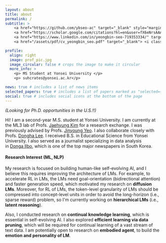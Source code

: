 ```yaml
---
layout: about
title: about
permalink: /
subtitle: >
    <a href="https://github.com/ybseo-ac" target="_blank" style="margin-right:10px;"> <i class="fab fa-github fa-2x"></i>   </a>
    <a href="https://scholar.google.com/citations?hl=en&user=fX6eNrsAAAAJ" target="_blank" style="margin-right:10px;"> <i class="ai ai-google-scholar fa-2x"></i>   </a>
    <a href="https://www.linkedin.com/in/yeongbin-seo-719353334/" target="_blank" style="margin-right:10px;"> <i class="fab fa-linkedin fa-2x"></i>   </a>
    <a href="/assets/pdf/cv_yeongbin_seo.pdf" target="_blank"> <i class="fas fa-file-alt fa-2x"></i> </a>

profile:
  align: right
  image: prof_pic.jpg
  image_circular: false # crops the image to make it circular
  more_info: >
    <p> MS Student at Yonsei University </p>
    <p> suhcrates@yonsei.ac.kr</p>

news: true # includes a list of news items
selected_papers: true # includes a list of papers marked as "selected={true}"
social: true # includes social icons at the bottom of the page
---
```


<!-- Hi! I am a first year M.S. student at <a href="https://diyonsei.notion.site/">DLI Lab</a> advised by <a href="https://jinyeo.weebly.com/">Jinyoung Yeo</a> and <a href="https://donalee.github.io/">Dongha Lee</a>. Previously, I received B.S. in Educational Science from Yonsei University in Feb. 2018. I also served as a  journalist specializing in data analysis in <a href="https://www.donga.com/">Donga Ilbo</a>, which is one of the top major newspapers in South Korea. -->

*(Looking for Ph.D. opportunities in the U.S.!!)*

Hi! I am a second-year M.S. student at Yonsei University.  I am currently at the ML3 lab of Profs. [Jaehyung Kim](https://sites.google.com/view/jaehyungkim)  for a research exchange.  I was previously advised by Profs. [Jinyoung Yeo](https://jinyeo.weebly.com/). I also collaborate closely with Profs. [Dongha Lee](https://donalee.github.io/). I received B.S. in Educational Science from Yonsei University. I also served as a journalist specializing in data analysis in [Donga Ilbo](https://www.donga.com/), which is one of the top major newspapers in South Korea.


#### Research Interest  (ML, NLP)
  My research is focused on building human-like self-evolving AI, and I believe this requires improving the architecture of LMs. For example, to accelerate RL in LMs, the LMs need goal-orientation (bidirectional attention) and faster generation speed, which motivated my research on **diffusion LMs**.  Moreover, for RL of LMs, the token-level granularity of LMs should be compressed into concept-level units in order to avoid the long-horizon (i.e., sparse reward) problem, so I'm currently working on **hierarchical LMs** (i.e., **latent reasoning**). 

  Also, I conducted research on **continual knowledge learning**, which is essential in self-evolving AI. I also explored **efficient learning via data pruning**, which will be required for continual learning of a vast stream of text data. I am potentially open to research on **embodied agent**, to build the **emotion and personality of LM**.
